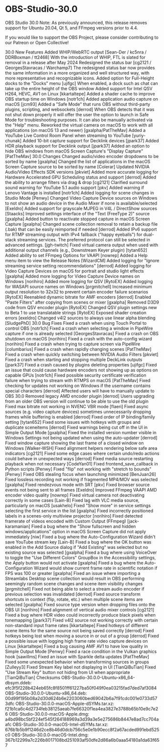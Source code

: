 # OBS-Studio-30.0
OBS Studio 30.0
Note: As previously announced, this release removes support for Ubuntu 20.04, Qt 5, and FFmpeg versions prior to 4.4.

If you would like to support the OBS Project, please consider contributing to our Patreon or Open Collective!

30.0 New Features
Added WHIP/WebRTC output [Sean-Der / kc5nra / DDRBoxman / tt2468]
With the introduction of WHIP, FTL is slated for removal in a release after May 2024
Redesigned the status bar [cg2121 / GeorgesStavracas / Warchamp7]
The redesigned status bar now provides the same information in a more organized and well structured way, with more representative and recognizable icons.
Added option for Full-Height docks to the "Docks" menu [ujifgc]
When enabled, a dock such as chat can take up the entire height of the OBS window
Added support for Intel QSV H264, HEVC, AV1 on Linux [kkartaltepe]
Added a shader cache to improve OBS startup time on Windows [notr1ch]
Added application audio capture on macOS [jcm93]
Added a "Safe Mode" that runs OBS without third-party plugins, scripting, and websockets [derrod]
When OBS detects that it was not shut down properly it will offer the user the option to launch in Safe Mode for troubleshooting purposes. It can also be manually activated via the "Help" menu.
Reworked the virtual camera on macOS to work with all applications (on macOS 13 and newer) [gxalpha/PatTheMav]
Added a YouTube Live Control Room Panel when streaming to YouTube [yuriy-chunak]
Added 10-bit capture support for Decklink devices [jpark37]
Added HDR playback support for Decklink output [jpark37]
Added an option to hide OBS windows from macOS Screen Capture's "Display Capture" [PatTheMav]
30.0 Changes
Changed audio/video encoder dropdowns to be sorted by name [gxalpha]
Changed the list of applications in the macOS Screen Capture source to be sorted by name [Colerar]
Updated NVIDIA Audio/Video Effects SDK versions [pkviet]
Added more accurate logging for Hardware Accelerated GPU Scheduling status and support [derrod]
Added the ability to arrange filters via drag & drop [cg2121]
Clarified surround sound warning for YouTube 5.1 audio support [pkv]
Added warning if Lenovo Vantage is installed [notr1ch]
Added logging for scene changes in Studio Mode [Penwy]
Changed Video Capture Device sources on Windows to not show an audio device in the Audio Mixer if none is available/selected [Exeldro]
Added support for grayscale MJPEG in V4L / DirectShow sources [Staacks]
Improved settings interface of the "Text (FreeType 2)" source [gxalpha]
Added button to reactivate stopped capture in macOS Screen Capture [gxalpha]
Changed scene collection removal to retain a backup file (.bak) that can be easily reimported if needed [derrod]
Added IPv6 support for RTMP streaming output with IPv4 fallback ("happy eyeballs") for dual-stack streaming services. The preferred protocol can still be selected in advanced settings. [jgh-twitch]
Fixed virtual camera output when used with additional output channels (e.g., Downstream Keyer plugin) [tytan652]
Added ability to set FFmpeg Options for VAAPI [nowrep]
Added a Help menu item to view the Release Notes [WizardCM]
Added logging for "Ignore streaming service setting recommendations" [derrod]
Added logging for Video Capture Devices on macOS for portrait and studio light effects [gxalpha]
Added more logging for Video Capture Device names on Windows [norihiro]
Added more logging for QSV [RytoEX]
Added logging for WASAPI source names on Windows [prgmitchell]
Increased minimum output resolution to 32x32 to prevent certain encoder failure scenarios [RytoEX]
Reenabled dynamic bitrate for AMF encoders [derrod]
Enabled "Paste Filters" after copying from scenes or mixer [gxalpha]
Removed D3D9 code from QSV encoder plugin [RytoEX]
Changed QSV plugin settings new to Beta 1 to use translatable strings [RytoEX]
Exposed shader creation errors [exeldro]
Changed v4l2 sources to always use linear alpha blending [SludgePhD]
30.0 Bug Fixes
Fixed a crash when using Touch Portal to control OBS [notr1ch]
Fixed a crash when selecting a window in PipeWire capture if one is already selected [GeorgesStavracas]
Fixed a crash on OBS shutdown on macOS [norihiro]
Fixed a crash with the auto-config wizard [norihiro]
Fixed a crash when trying to capture screen via PipeWire [columbarius]
Fixed a crash when rapidly changing scenes [PatTheMav]
Fixed a crash when quickly switching between NVIDIA Audio Filters [pkviet]
Fixed a crash when starting and stopping multiple DeckLink outputs [jpark37]
Fixed a crash caused by plugins deleting properties [ujifgc]
Fixed an issue that could cause hardware encoders not showing up as options on capable GPUs [notr1ch]
Fixed possible security certificate verification failure when trying to stream with RTMPS on macOS [PatTheMav]
Fixed checking for updates not working on Windows if the username contains special characters [derrod]
Affected users will have to manually update to OBS 30.0
Removed legacy AMD encoder plugin [derrod]
Users upgrading from an older OBS version will continue to be able to use the old plugin
Fixed max bitrate not working in NVENC VBR mode [flaeri]
Fixed async sources (e.g. video capture devices) sometimes unnecessarily dropping frames while buffering is enabled [derrod]
Fixed order of IP binding/family setting [tytan652]
Fixed some issues with hotkeys with groups and duplicate sceneitems [derrod]
Fixed warnings being cut off in the UI in Simple Output Mode [gxalpha]
Fixed the installed version number visible in Windows Settings not being updated when using the auto-updater [derrod]
Fixed window capture showing the last frame of a closed window on Windows [Walker-WSH]
Fixed alignment helpers rendering below safe area indicators [cg2121]
Fixed some edge cases where certain undo/redo actions could behave in unexpected ways [derrod]
Fixed media source restarting playback when not necessary [CodeYan01]
Fixed frontend_save_callback in Python scripts [Penwy]
Fixed "flip" not working with "stretch to bounds" [Penwy]
Fixed OBS stealing focus when launching minimized [BenJuan26]
Fixed lossless recording not working if fragmented MP4/MOV was selected [gxalpha]
Fixed rendezvous mode with SRT [pkv]
Fixed browser source events not being sent to all frames [Exeldro]
Improved FFmpeg VAAPI AMD encoder video quality [nowrep]
Fixed virtual camera not deactivating correctly in some cases [Lain-B]
Fixed lag with VLC media source, particularly on macOS [usakhelo]
Fixed "Show more" in service settings selecting the first service in the list [gxalpha]
Fixed incorrectly positioned labels in a scenes-only multiview projector [norihiro]
Fixed detected framerate of videos encoded with Custom Output (FFmpeg) [jack-karamanian]
Fixed a bug where the "Show fullscreen and hidden windows/applications" option in macOS Screen Capture did not apply immediately [niw]
Fixed a bug where the Auto-Configuration Wizard didn't save YouTube stream key [Lain-B]
Fixed a bug where the OK button was enabled in the Add Source dialog if "Add Existing" was selected but no existing source was selected [gxalpha]
Fixed a bug where using VoiceOver to toggle the "Use Different Colors" GroupBox in the Accessibility settings, the Apply button would not activate [gxalpha]
Fixed a bug where the Auto-Configuration Wizard would show current frame rate in scientific notation if FPS was 100 or greater [gxalpha]
Fixed an issue where importing a Streamlabs Desktop scene collection would result in OBS performing seemingly random scene changes and scene item visibility changes [prgmitchell]
Fixed not being able to select a stream audio encoder if previous selection was invalidated [derrod]
Fixed source transform shortcuts in context (flip, rotate, etc.) when multiple scene items are selected [gxalpha]
Fixed source type version when dropping files onto the OBS UI [norihiro]
Fixed alignment of vertical audio mixer controls [cg2121]
Fixed a bug where HDR video could incorrectly produce black pixels when tonemapping [jpark37]
Fixed v4l2 source not working correctly with certain non-standard input frame rates [kkartaltepe]
Fixed hotkeys of different scene items for the same source not being saved correctly [derrod]
Fixed hotkeys being lost when moving a source in or out of a group [derrod]
Fixed a possible issue with logging high frame rate video capture devices on Linux [kkartaltepe]
Fixed a bug causing AMF AV1 to have low quality in Simple Output Mode [Penwy]
Fixed a race condition in the Vulkan graphics hook [sawillms]
Fixed an issue with Sparkle delta updates [PatTheMav]
Fixed some unexpected behavior when transforming sources in groups [Zulleyy3]
Fixed Stream Key label not displaying in UI [TianQiBuTian]
Fixed "Use Stream Key" button not hiding from UI when appropriate [TianQiBuTian]
Checksums
OBS-Studio-30.0.0-Ubuntu-x86_64-dbsym.ddeb: efc3f5f228b424eb65fc8f8501ff61227ba50f049f0ea03215fad7ded7af3084
OBS-Studio-30.0.0-Ubuntu-x86_64.deb: 00d99f195b08a2d30d624b6e2203060bed69042b6a7f91cdc001e0733d573dfc
OBS-Studio-30.0.0-macOS-Apple-dSYMs.tar.xz: f21b1ca6c4d2734feb38125aeab7fe66320f1ea4ea3827e3788b65b10e9c7e26
OBS-Studio-30.0.0-macOS-Apple.dmg: a4bd98bc5bf224ef545f264188969a3d39a3e5e275686b8447e8ad7cc704aafc
OBS-Studio-30.0.0-macOS-Intel-dSYMs.tar.xz: 676b1b5b9f1246d2ce8b46d0dcb756c5e0e1b90ecc8f2a67acded991ebd525c0
OBS-Studio-30.0.0-macOS-Intel.dmg: 367b12299a7c226b8017108bd251093af50dfe2d86a6b0aaa54180a1da63f657
